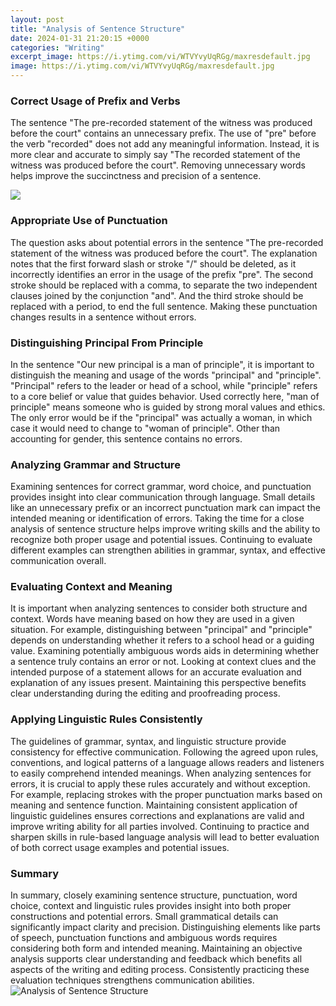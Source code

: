```yaml
---
layout: post
title: "Analysis of Sentence Structure"
date: 2024-01-31 21:20:15 +0000
categories: "Writing"
excerpt_image: https://i.ytimg.com/vi/WTVYvyUqRGg/maxresdefault.jpg
image: https://i.ytimg.com/vi/WTVYvyUqRGg/maxresdefault.jpg
---
```


### Correct Usage of Prefix and Verbs
The sentence "The pre-recorded statement of the witness was produced before the court" contains an unnecessary prefix. The use of "pre" before the verb "recorded" does not add any meaningful information. Instead, it is more clear and accurate to simply say "The recorded statement of the witness was produced before the court". Removing unnecessary words helps improve the succinctness and precision of a sentence. 

![](https://mytext.cnm.edu/wp-content/uploads/2019/03/analysis-of-a-sentence@72x.png)
### Appropriate Use of Punctuation 
The question asks about potential errors in the sentence "The pre-recorded statement of the witness was produced before the court". The explanation notes that the first forward slash or stroke "/" should be deleted, as it incorrectly identifies an error in the usage of the prefix "pre". The second stroke should be replaced with a comma, to separate the two independent clauses joined by the conjunction "and". And the third stroke should be replaced with a period, to end the full sentence. Making these punctuation changes results in a sentence without errors. 
### Distinguishing Principal From Principle 
In the sentence "Our new principal is a man of principle", it is important to distinguish the meaning and usage of the words "principal" and "principle". "Principal" refers to the leader or head of a school, while "principle" refers to a core belief or value that guides behavior. Used correctly here, "man of principle" means someone who is guided by strong moral values and ethics. The only error would be if the "principal" was actually a woman, in which case it would need to change to "woman of principle". Other than accounting for gender, this sentence contains no errors.
### Analyzing Grammar and Structure
Examining sentences for correct grammar, word choice, and punctuation provides insight into clear communication through language. Small details like an unnecessary prefix or an incorrect punctuation mark can impact the intended meaning or identification of errors. Taking the time for a close analysis of sentence structure helps improve writing skills and the ability to recognize both proper usage and potential issues. Continuing to evaluate different examples can strengthen abilities in grammar, syntax, and effective communication overall.
### Evaluating Context and Meaning 
It is important when analyzing sentences to consider both structure and context. Words have meaning based on how they are used in a given situation. For example, distinguishing between "principal" and "principle" depends on understanding whether it refers to a school head or a guiding value. Examining potentially ambiguous words aids in determining whether a sentence truly contains an error or not. Looking at context clues and the intended purpose of a statement allows for an accurate evaluation and explanation of any issues present. Maintaining this perspective benefits clear understanding during the editing and proofreading process.
### Applying Linguistic Rules Consistently  
The guidelines of grammar, syntax, and linguistic structure provide consistency for effective communication. Following the agreed upon rules, conventions, and logical patterns of a language allows readers and listeners to easily comprehend intended meanings. When analyzing sentences for errors, it is crucial to apply these rules accurately and without exception. For example, replacing strokes with the proper punctuation marks based on meaning and sentence function. Maintaining consistent application of linguistic guidelines ensures corrections and explanations are valid and improve writing ability for all parties involved. Continuing to practice and sharpen skills in rule-based language analysis will lead to better evaluation of both correct usage examples and potential issues.
### Summary
In summary, closely examining sentence structure, punctuation, word choice, context and linguistic rules provides insight into both proper constructions and potential errors. Small grammatical details can significantly impact clarity and precision. Distinguishing elements like parts of speech, punctuation functions and ambiguous words requires considering both form and intended meaning. Maintaining an objective analysis supports clear understanding and feedback which benefits all aspects of the writing and editing process. Consistently practicing these evaluation techniques strengthens communication abilities.
![Analysis of Sentence Structure](https://i.ytimg.com/vi/WTVYvyUqRGg/maxresdefault.jpg)
